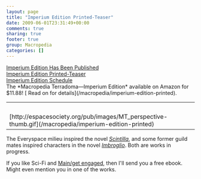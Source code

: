 ```yaml
---
layout: page
title: "Imperium Edition Printed-Teaser"
date: 2009-06-01T23:31:49+00:00
comments: true
sharing: true
footer: true
group: Macropedia
categories: []
---
```

<div class='row'>
	<div class='col-md-4'><a href='/macropedia/imperium-edition-printed'>Imperium Edition Has Been Published</a></div>
	<div class='col-md-4'><a href='/macropedia/imperium-edition-printed-teaser'>Imperium Edition Printed-Teaser</a></div>
	<div class='col-md-4'><a href='/macropedia/imperium-edition-schedule'>Imperium Edition Schedule</a></div>
</div>




<table class='table'>

</tr>
<tr>
  <td >&nbsp;</td>
</tr>
<tr>
  <td >[http://espacesociety.org/pub/images/MT_perspective-thumb.gif](/macropedia/imperium-edition-printed)</td>
  <td ></td>The *Macropedia Terradoma&mdash;Imperium Edition* available on Amazon for $11.88! [ Read on for details](/macropedia/imperium-edition-printed).
<table class='table'>


The Everyspace milieu inspired the novel *[Scintilla](http://www.dausha.net/Books/Scintilla)*, and some former guild mates inspired characters in the novel *[Imbroglio](http://www.dausha.net/Books/Imbroglio)*. Both are works in progress.

If you like Sci-Fi and [Main/get engaged](/main/get-engaged), then I'll send you a free ebook. Might even mention you in one of the works.